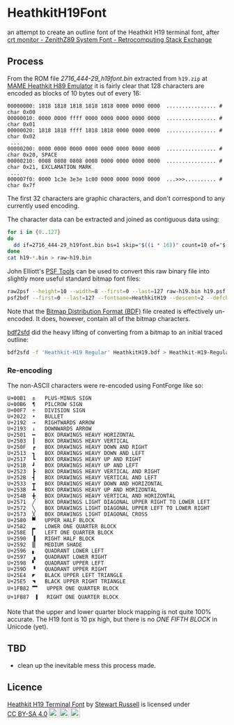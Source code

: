 # HeathkitH19Font
an attempt to create an outline font of the Heathkit H19 terminal font, after [crt monitor - ZenithZ89 System Font - Retrocomputing Stack Exchange](https://retrocomputing.stackexchange.com/questions/29979/zenithz89-system-font)

## Process

From the ROM file *2716_444-29_h19font.bin* extracted from `h19.zip` at [MAME Heathkit H89 Emulator](https://heathkit.garlanger.com/emulator/mame/) it is fairly clear that 128 characters are encoded as blocks of 10 bytes out of every 16:

```
00000000: 1818 1818 1818 1818 1818 0000 0000 0000  ................ # char 0x00
00000010: 0000 0000 ffff 0000 0000 0000 0000 0000  ................ # char 0x01
00000020: 1818 1818 ffff 1818 1818 0000 0000 0000  ................ # char 0x02
 ...
00000200: 0000 0000 0000 0000 0000 0000 0000 0000  ................ # char 0x20, SPACE
00000210: 0008 0808 0808 0008 0000 0000 0000 0000  ................ # char 0x21, EXCLAMATION MARK
 ...
000007f0: 0000 1c3e 3e3e 1c00 0000 0000 0000 0000  ...>>>.......... # char 0x7f
```

The first 32 characters are graphic characters, and don't correspond to any currently used encoding.

The character data can be extracted and joined as contiguous data using:

```sh
for i in {0..127}
do
  dd if=2716_444-29_h19font.bin bs=1 skip="$((i * 16))" count=10 of="$(printf 'h19-%02x.bin' ${i})" status=none
done
cat h19-*.bin > raw-h19.bin
```

John Elliott's [PSF Tools](https://www.seasip.info/Unix/PSF/index.html) can be used to convert this raw binary file into slightly more useful standard bitmap font files:

```sh
raw2psf --height=10 --width=8 --first=0 --last=127 raw-h19.bin h19.psf
psf2bdf --first=0 --last=127 --fontname=HeathkitH19 --descent=2 --defchar=9 h19.psf HeathkitH19.bdf
```

Note that the [Bitmap Distribution Format (BDF)](https://en.wikipedia.org/wiki/Glyph_Bitmap_Distribution_Format) file created is effectively un-encoded. It does, however, contain all of the bitmap characters.

[bdf2sfd](https://github.com/fcambus/bdf2sfd) did the heavy lifting of converting from a bitmap to an initial traced outline:
```sh
bdf2sfd -f 'Heathkit-H19 Regular' HeathkitH19.bdf > Heathkit-H19-Regular.sfd
```

### Re-encoding

The non-ASCII characters were re-encoded using FontForge like so:

```
U+00B1	±	PLUS-MINUS SIGN
U+00B6	¶	PILCROW SIGN
U+00F7	÷	DIVISION SIGN
U+2022	•	BULLET
U+2192	→	RIGHTWARDS ARROW
U+2193	↓	DOWNWARDS ARROW
U+2501	━	BOX DRAWINGS HEAVY HORIZONTAL
U+2503	┃	BOX DRAWINGS HEAVY VERTICAL
U+250F	┏	BOX DRAWINGS HEAVY DOWN AND RIGHT
U+2513	┓	BOX DRAWINGS HEAVY DOWN AND LEFT
U+2517	┗	BOX DRAWINGS HEAVY UP AND RIGHT
U+251B	┛	BOX DRAWINGS HEAVY UP AND LEFT
U+2523	┣	BOX DRAWINGS HEAVY VERTICAL AND RIGHT
U+252B	┫	BOX DRAWINGS HEAVY VERTICAL AND LEFT
U+2533	┳	BOX DRAWINGS HEAVY DOWN AND HORIZONTAL
U+253B	┻	BOX DRAWINGS HEAVY UP AND HORIZONTAL
U+254B	╋	BOX DRAWINGS HEAVY VERTICAL AND HORIZONTAL
U+2571	╱	BOX DRAWINGS LIGHT DIAGONAL UPPER RIGHT TO LOWER LEFT
U+2572	╲	BOX DRAWINGS LIGHT DIAGONAL UPPER LEFT TO LOWER RIGHT
U+2573	╳	BOX DRAWINGS LIGHT DIAGONAL CROSS
U+2580	▀	UPPER HALF BLOCK
U+2582	▂	LOWER ONE QUARTER BLOCK
U+258E	▎	LEFT ONE QUARTER BLOCK
U+2590	▐	RIGHT HALF BLOCK
U+2592	▒	MEDIUM SHADE
U+2596	▖	QUADRANT LOWER LEFT
U+2597	▗	QUADRANT LOWER RIGHT
U+2598	▘	QUADRANT UPPER LEFT
U+259D	▝	QUADRANT UPPER RIGHT
U+25E4	◤	BLACK UPPER LEFT TRIANGLE
U+25E5	◥	BLACK UPPER RIGHT TRIANGLE
U+1FB82	🮂	UPPER ONE QUARTER BLOCK
U+1FB87	🮇	RIGHT ONE QUARTER BLOCK
```

Note that the upper and lower quarter block mapping is not quite 100% accurate. The H19 font is 10 px high, but there is no *ONE FIFTH BLOCK* in Unicode (yet).

## TBD

* clean up the inevitable mess this process made.

## Licence

 <p xmlns:cc="http://creativecommons.org/ns#" xmlns:dct="http://purl.org/dc/terms/"><a property="dct:title" rel="cc:attributionURL" href="https://github.com/scruss/HeathkitH19Font">Heathkit H19 Terminal Font</a> by <a rel="cc:attributionURL dct:creator" property="cc:attributionName" href="https://scruss.com/blog/">Stewart Russell</a> is licensed under <a href="https://creativecommons.org/licenses/by-sa/4.0/?ref=chooser-v1" target="_blank" rel="license noopener noreferrer" style="display:inline-block;">CC BY-SA 4.0<img style="height:22px!important;margin-left:3px;vertical-align:text-bottom;" src="https://mirrors.creativecommons.org/presskit/icons/cc.svg?ref=chooser-v1" alt=""><img style="height:22px!important;margin-left:3px;vertical-align:text-bottom;" src="https://mirrors.creativecommons.org/presskit/icons/by.svg?ref=chooser-v1" alt=""><img style="height:22px!important;margin-left:3px;vertical-align:text-bottom;" src="https://mirrors.creativecommons.org/presskit/icons/sa.svg?ref=chooser-v1" alt=""></a></p> 
